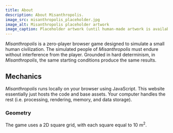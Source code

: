```yaml
---
title: About
description: About Misanthropolis.
image_src: misanthropolis_placeholder.jpg
image_alt: Misanthropolis placeholder artwork
image_caption: Placeholder artwork (until human-made artwork is available) generated by Schizoid Nightmares on May 15, 2023, using <a href='https://creator.nightcafe.studio/creation/hdlT4HT0b54bpsnh3fPl' target='_blank'>NightCafe</a> (Stable Diffusion v1.5), licensed under <a href='https://creativecommons.org/publicdomain/zero/1.0/' target='_blank'>CC0 1.0</a>.
---
```


*Misanthropolis* is a zero-player browser game designed to simulate a small human civilization. The simulated people of *Misanthropolis* must endure without interference from the player. Grounded in hard determinism, in *Misanthropolis*, the same starting conditions produce the same results.

## Mechanics
*Misanthropolis* runs locally on your browser using JavaScript. This website essentially just hosts the code and base assets. Your computer handles the rest (i.e. processing, rendering, memory, and data storage).

### Geometry
The game uses a 2D square grid, with each square equal to 10 m<sup>2</sup>.
